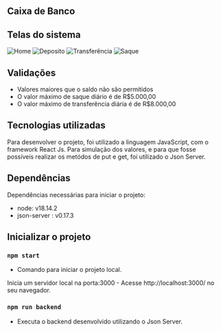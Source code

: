 ## Caixa de Banco

## Telas do sistema

![Home](image.png)
![Deposito](image-1.png)
![Transferência](image-2.png)
![Saque](image-3.png)


## Validações
 - Valores maiores que o saldo não são permitidos 
 - O valor máximo de saque diário é de R$5.000,00
 - O valor máximo de transferência diária é de R$8.000,00


## Tecnologias utilizadas
Para desenvolver o projeto, foi utilizado a linguagem JavaScript, com o framework React Js.
Para simulação dos valores, e para que fosse possíveis realizar os metódos de put e get, foi utilizado o Json Server.

## Dependências 
 Dependências necessárias para iniciar o projeto:
 - node: v18.14.2
 - json-server : v0.17.3
 
## Inicializar o projeto
### `npm start` 
- Comando para iniciar o projeto local.

Inicia um servidor local na porta:3000 - Acesse http://localhost:3000/ no seu navegador.

### `npm run backend`
- Executa o backend desenvolvido utilizando o Json Server.


